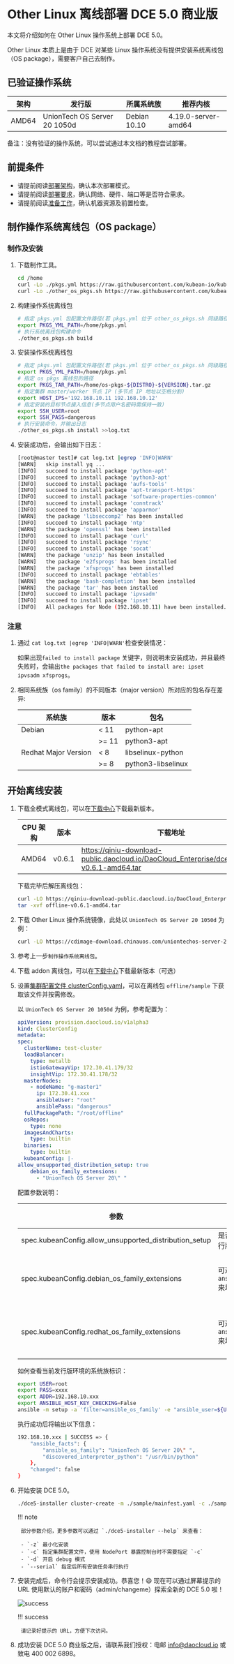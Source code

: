 # Other Linux 离线部署 DCE 5.0 商业版

本文将介绍如何在 Other Linux 操作系统上部署 DCE 5.0。

Other Linux 本质上是由于 DCE 对某些 Linux 操作系统没有提供安装系统离线包（OS package），需要客户自己去制作。

## 已验证操作系统

| 架构  | 发行版                       | 所属系统族   | 推荐内核            |
| ----- | ---------------------------- | ------------ | ------------------- |
| AMD64 | UnionTech OS Server 20 1050d | Debian 10.10 | 4.19.0-server-amd64 |

备注：没有验证的操作系统，可以尝试通过本文档的教程尝试部署。

## 前提条件

- 请提前阅读[部署架构](../commercial/deploy-arch.md)，确认本次部署模式。
- 请提前阅读[部署要求](../commercial/deploy-requirements.md)，确认网络、硬件、端口等是否符合需求。
- 请提前阅读[准备工作](../commercial/prepare.md)，确认机器资源及前置检查。

## 制作操作系统离线包（OS package）

### 制作及安装

1. 下载制作工具。

    ```bash
    cd /home
    curl -Lo ./pkgs.yml https://raw.githubusercontent.com/kubean-io/kubean/main/build/os-packages/others/pkgs.yml
    curl -Lo ./other_os_pkgs.sh https://raw.githubusercontent.com/kubean-io/kubean/main/build/os-packages/others/other_os_pkgs.sh && chmod +x other_os_pkgs.sh
    ```

2. 构建操作系统离线包

    ```bash
    # 指定 pkgs.yml 包配置文件路径(若 pkgs.yml 位于 other_os_pkgs.sh 同级路径，则可以不设置此环境变量)
    export PKGS_YML_PATH=/home/pkgs.yml
    # 执行系统离线包构建命令
    ./other_os_pkgs.sh build
    ```

3. 安装操作系统离线包

    ```bash
    # 指定 pkgs.yml 包配置文件路径(若 pkgs.yml 位于 other_os_pkgs.sh 同级路径，则可以不设置此环境变量)
    export PKGS_YML_PATH=/home/pkgs.yml
    # 指定 os pkgs 离线包的路径
    export PKGS_TAR_PATH=/home/os-pkgs-${DISTRO}-${VERSION}.tar.gz
    # 指定集群 master/worker 节点 IP (多节点 IP 地址以空格分割)
    export HOST_IPS='192.168.10.11 192.168.10.12'
    # 指定安装的目标节点接入信息(多节点用户名密码需保持一致)
    export SSH_USER=root
    export SSH_PASS=dangerous
    # 执行安装命令，并输出日志
    ./other_os_pkgs.sh install >>log.txt
    ```

4. 安装成功后，会输出如下日志：

    ```bash
    [root@master test]# cat log.txt |egrep 'INFO|WARN'
    [WARN]   skip install yq ...
    [INFO]   succeed to install package 'python-apt'
    [INFO]   succeed to install package 'python3-apt'
    [INFO]   succeed to install package 'aufs-tools'
    [INFO]   succeed to install package 'apt-transport-https'
    [INFO]   succeed to install package 'software-properties-common'
    [INFO]   succeed to install package 'conntrack'
    [INFO]   succeed to install package 'apparmor'
    [WARN]   the package 'libseccomp2' has been installed
    [INFO]   succeed to install package 'ntp'
    [WARN]   the package 'openssl' has been installed
    [INFO]   succeed to install package 'curl'
    [INFO]   succeed to install package 'rsync'
    [INFO]   succeed to install package 'socat'
    [WARN]   the package 'unzip' has been installed
    [WARN]   the package 'e2fsprogs' has been installed
    [WARN]   the package 'xfsprogs' has been installed
    [INFO]   succeed to install package 'ebtables'
    [WARN]   the package 'bash-completion' has been installed
    [WARN]   the package 'tar' has been installed
    [INFO]   succeed to install package 'ipvsadm'
    [INFO]   succeed to install package 'ipset'
    [INFO]   All packages for Node (192.168.10.11) have been installed.
    ```

### 注意

1. 通过 `cat log.txt |egrep 'INFO|WARN'`检查安装情况：

    如果出现`failed to install package` 关键字，则说明未安装成功，并且最终失败时，会输出`the packages that failed to install are: ipset ipvsadm xfsprogs`。

2. 相同系统族（os family）的不同版本（major version）所对应的包名存在差异:

    | 系统族               | 版本  | 包名               |
    | -------------------- | ----- | ------------------ |
    | Debian               | < 11  | python-apt         |
    |                      | >= 11 | python3-apt        |
    | Redhat Major Version | < 8   | libselinux-python  |
    |                      | \>= 8 | python3-libselinux |

## 开始离线安装

1. 下载全模式离线包，可以在[下载中心](https://docs.daocloud.io/download/dce5/)下载最新版本。

    | CPU 架构 | 版本   | 下载地址                                                                                          |
    | -------- | ------ | ------------------------------------------------------------------------------------------------- |
    | AMD64    | v0.6.1 | <https://qiniu-download-public.daocloud.io/DaoCloud_Enterprise/dce5/offline-v0.6.1-amd64.tar> |

    下载完毕后解压离线包：

    ```bash
    curl -LO https://qiniu-download-public.daocloud.io/DaoCloud_Enterprise/dce5/offline-v0.6.1-amd64.tar
    tar -xvf offline-v0.6.1-amd64.tar
    ```

2. 下载 Other Linux 操作系统镜像，此处以 `UnionTech OS Server 20 1050d` 为例：

    ```bash
    curl -LO https://cdimage-download.chinauos.com/uniontechos-server-20-1050d-amd64.iso
    ```

3. 参考上一步`制作操作系统离线包`。

4. 下载 addon 离线包，可以在[下载中心](../../download/dce5.md)下载最新版本（可选）

5. 设置[集群配置文件 clusterConfig.yaml](../commercial/cluster-config.md)，可以在离线包 `offline/sample` 下获取该文件并按需修改。

    以 `UnionTech OS Server 20 1050d` 为例，参考配置为：

    ```yaml
    apiVersion: provision.daocloud.io/v1alpha3
    kind: ClusterConfig
    metadata:
    spec:
      clusterName: test-cluster
      loadBalancer:
        type: metallb
        istioGatewayVip: 172.30.41.179/32
        insightVip: 172.30.41.178/32
      masterNodes:
        - nodeName: "g-master1"
          ip: 172.30.41.xxx
          ansibleUser: "root"
          ansiblePass: "dangerous"
      fullPackagePath: "/root/offline"
      osRepos:
        type: none
      imagesAndCharts:
        type: builtin
      binaries:
        type: builtin
      kubeanConfig: |-
    allow_unsupported_distribution_setup: true
        debian_os_family_extensions:
          - "UnionTech OS Server 20\" "
    ```

    配置参数说明：

    | 参数                                                   | 说明                                  | 是否必填                   |
    | ------------------------------------------------------ | ------------------------------------- | -------------------------- |
    | spec.kubeanConfig.allow_unsupported_distribution_setup | 是否跳过已支持发行版检测              | 必填                       |
    | spec.kubeanConfig.debian_os_family_extensions          | 可通过查看 `ansible_os_family` 来填写 | 若为 Debian 系统族则需填写 |
    | spec.kubeanConfig.redhat_os_family_extensions          | 可通过查看 `ansible_os_family` 来填写 | 若为 Redhat 系统族则需填写 |

    如何查看当前发行版环境的系统族标识：

    ```bash
    export USER=root
    export PASS=xxxx
    export ADDR=192.168.10.xxx
    export ANSIBLE_HOST_KEY_CHECKING=False
    ansible -m setup -a 'filter=ansible_os_family' -e "ansible_user=${USER} ansible_password=${PASS}" -i ${ADDR}, all
    ```

    执行成功后将输出以下信息：

    ```bash
    192.168.10.xxx | SUCCESS => {
        "ansible_facts": {
            "ansible_os_family": "UnionTech OS Server 20\" ",
            "discovered_interpreter_python": "/usr/bin/python"
        },
        "changed": false
    }
    ```

6. 开始安装 DCE 5.0。

    ```bash
    ./dce5-installer cluster-create -m ./sample/mainfest.yaml -c ./sample/clusterConfig.yaml
    ```

    !!! note

        部分参数介绍，更多参数可以通过 `./dce5-installer --help` 来查看：

        - `-z` 最小化安装
        - `-c` 指定集群配置文件，使用 NodePort 暴露控制台时不需要指定 `-c`
        - `-d` 开启 debug 模式
        - `--serial` 指定后所有安装任务串行执行

7. 安装完成后，命令行会提示安装成功。恭喜您！:smile: 现在可以通过屏幕提示的 URL 使用默认的账户和密码（admin/changeme）探索全新的 DCE 5.0 啦！

    ![success](https://docs.daocloud.io/daocloud-docs-images/docs/install/images/success.png)

    !!! success

        请记录好提示的 URL，方便下次访问。

8. 成功安装 DCE 5.0 商业版之后，请联系我们授权：电邮 [info@daocloud.io](mailto:info@daocloud.io) 或致电 400 002 6898。
